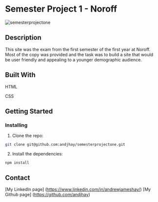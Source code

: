 # Semester Project 1 - Noroff

![semesterprojectone](https://user-images.githubusercontent.com/88853764/172802673-41db660f-9535-405f-aebb-3d2f8ce6c0a1.png)

## Description

This site was the exam from the first semester of the first year at Noroff. Most of the copy was provided and the task was to build a site that would be user friendly and appealing to a younger demographic audience.

## Built With

HTML

CSS

## Getting Started

### Installing

1. Clone the repo:

```bash
git clone git@github.com:andjhay/semesterprojectone.git
```

2. Install the dependencies:

```
npm install
```

## Contact

[My LinkedIn page] (https://www.linkedin.com/in/andrewjameshay/)
[My Github page] (https://github.com/andjhay)

